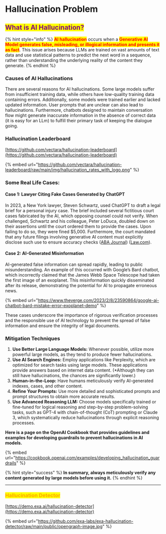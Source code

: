 # Hallucination Problem

## <mark style="color:purple;">What is AI Hallucination?</mark>

{% hint style="info" %}
<mark style="color:red;">**AI hallucination**</mark> occurs when a <mark style="color:red;">**Generative AI Model generates false, misleading, or illogical information and presents it as fact**</mark>. This issue arises because LLMs are trained on vast amounts of text data and use statistical patterns to predict the next word in a sequence, rather than understanding the underlying reality of the content they generate.
{% endhint %}



### Causes of AI Hallucinations

There are several reasons for AI hallucinations. Some large models suffer from insufficient training data, while others have low-quality training data containing errors. Additionally, some models were trained earlier and lacked updated information. User prompts that are unclear can also lead to hallucinations. Furthermore, chatbots designed to maintain conversation flow might generate inaccurate information in the absence of correct data (it is easy for an LLm) to fulfill their primary task of keeping the dialogue going.



### Hallucination Leaderboard

[https://github.com/vectara/hallucination-leaderboard](https://github.com/vectara/hallucination-leaderboard)

{% embed url="https://github.com/vectara/hallucination-leaderboard/raw/main/img/hallucination_rates_with_logo.png" %}

### **Some Real Life Cases:**

#### Case 1: Lawyer Citing Fake Cases Generated by ChatGPT

In 2023, a New York lawyer, Steven Schwartz, used ChatGPT to draft a legal brief for a personal injury case. The brief included several fictitious court cases fabricated by the AI, which opposing counsel could not verify. When challenged, Schwartz and his colleague, Peter LoDuca, doubled down on their assertions until the court ordered them to provide the cases. Upon failing to do so, they were fined $5,000. Furthermore, the court mandated that any future filings involving generative AI content must explicitly disclose such use to ensure accuracy checks​ ([ABA Journal](https://www.abajournal.com/web/article/lawyers-who-doubled-down-and-defended-chatgpts-fake-cases-must-pay-5k-judge-says))​​ ([Law.com](https://www.law.com/newyorklawjournal/2023/06/22/judge-imposes-5k-fine-on-lawyers-who-submitted-chatgpt-generated-fake-case-citations/))​.

#### Case 2: AI-Generated Misinformation

AI-generated false information can spread rapidly, leading to public misunderstanding. An example of this occurred with Google’s Bard chatbot, which incorrectly claimed that the James Webb Space Telescope had taken the first image of an exoplanet. This misinformation quickly disseminated after its release, demonstrating the potential for AI to propagate erroneous news​.

{% embed url="https://www.theverge.com/2023/2/8/23590864/google-ai-chatbot-bard-mistake-error-exoplanet-demo" %}

These cases underscore the importance of rigorous verification processes and the responsible use of AI technology to prevent the spread of false information and ensure the integrity of legal documents.

### Mitigation Techniques

1. **Use Better Large Language Models:** Whenever possible, utilize more powerful large models, as they tend to produce fewer hallucinations.
2. **Use AI Search Engines:** Employ applications like Perplexity, which are optimized for search tasks using large models. These applications provide answers based on internet data content. (\*Although they can still have hallucinations, the chances are significantly lower.)
3. **Human-in-the-Loop:** Have humans meticulously verify AI-generated indexes, cases, and other content.
4. **Refine Your Prompts:** Use more detailed and sophisticated prompts and prompt structures to obtain more accurate results.
5. **Use Advanced Reasoning LLM:** Choose models specifically trained or fine-tuned for logical reasoning and step-by-step problem-solving tasks, such as GPT-4 with chain-of-thought (CoT) prompting or Claude 3, which systematically reduce hallucinations through explicit reasoning processes.



**Here is a page on the OpenAI Cookbook that provides guidelines and examples for developing guardrails to prevent hallucinations in AI models.**

{% embed url="https://cookbook.openai.com/examples/developing_hallucination_guardrails" %}

{% hint style="success" %}
**In summary, always meticulously verify any content generated by large models before using it.**
{% endhint %}

***

### <mark style="color:orange;">Hallucination Detector</mark>

[https://demo.exa.ai/hallucination-detector](https://demo.exa.ai/hallucination-detector)

{% embed url="https://github.com/exa-labs/exa-hallucination-detector/raw/main/public/opengraph-image.jpg" %}



